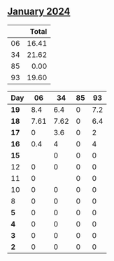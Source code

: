 ## [January 2024](2024-01.csv)

|  | Total |
| --- | ---: |
| 06 | 16.41 |
| 34 | 21.62 |
| 85 | 0.00 |
| 93 | 19.60 |

| Day | 06 | 34 | 85 | 93 |
| --- | --- | --- | --- | --- |
| **19** | 8.4 | 6.4 | 0 | 7.2 |
| **18** | 7.61 | 7.62 | 0 | 6.4 |
| **17** | 0 | 3.6 | 0 | 2 |
| **16** | 0.4 | 4 | 0 | 4 |
| **15** |  | 0 | 0 | 0 |
| 12 | 0 | 0 | 0 | 0 |
| 11 | 0 |  | 0 | 0 |
| 10 | 0 | 0 | 0 | 0 |
| 8 | 0 | 0 | 0 | 0 |
| **5** | 0 | 0 | 0 | 0 |
| **4** | 0 | 0 | 0 | 0 |
| **3** | 0 | 0 | 0 | 0 |
| **2** | 0 | 0 | 0 | 0 |
